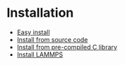 # Installation

- [Easy install](easy-install.md)
- [Install from source code](install-from-source.md)
- [Install from pre-compiled C library](doc/install/install-from-c-library.md)
- [Install LAMMPS](install-lammps.md)
